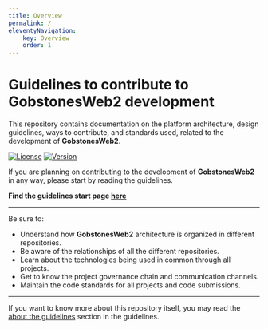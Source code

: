 ```yaml
---
title: Overview
permalink: /
eleventyNavigation:
    key: Overview
    order: 1
---
```

# Guidelines to contribute to **GobstonesWeb2** development

This repository contains documentation on the platform architecture, design guidelines, ways to contribute, and standards used, related to the development of **GobstonesWeb2**.

[![License](https://img.shields.io/github/license/gobstones/gobstones-guidelines?style=plastic&label=License&logo=open-source-initiative&logoColor=white&color=olivegreen)](https://github.com/gobstones/gobstones-guidelines/blob/main/LICENSE)
[![Version](https://img.shields.io/github/package-json/v/gobstones/gobstones-guidelines?style=plastic&label=Version&logo=git-lfs&logoColor=white&color=crimson)](https://github.com/gobstones/gobstones-guidelines)

If you are planning on contributing to the development of **GobstonesWeb2** in any way, please start by reading the guidelines.

**Find the guidelines start page [**here**](./introduction)**

---------------------------------------------------------------------

Be sure to:
* Understand how **GobstonesWeb2** architecture is organized in different repositories.
* Be aware of the relationships of all the different repositories.
* Learn about the technologies being used in common through all projects.
* Get to know the project governance chain and communication channels.
* Maintain the code standards for all projects and code submissions.

---------------------------------------------------------------------

If you want to know more about this repository itself, you may read the [about the guidelines](./about-guidelines) section in the guidelines.
